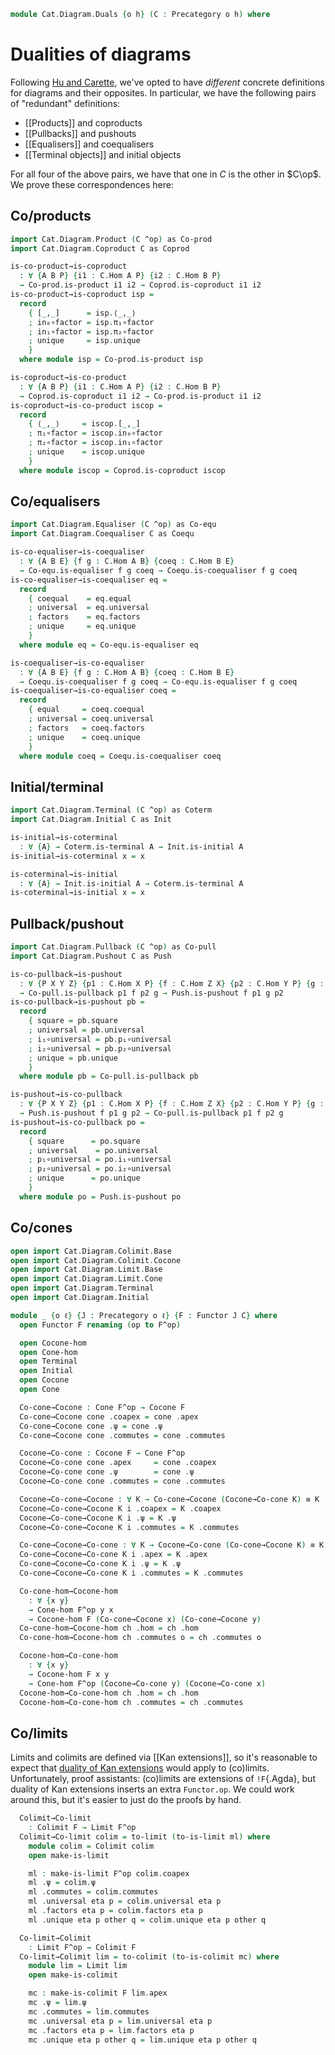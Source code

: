<!--
```agda
open import Cat.Prelude
```
-->

```agda
module Cat.Diagram.Duals {o h} (C : Precategory o h) where
```

<!--
```agda
private module C = Precategory C
```
-->

# Dualities of diagrams

Following [Hu and Carette][agda-categories], we've opted to have
_different_ concrete definitions for diagrams and their opposites. In
particular, we have the following pairs of "redundant" definitions:

[agda-categories]: https://arxiv.org/abs/2005.07059

- [[Products]] and coproducts
- [[Pullbacks]] and pushouts
- [[Equalisers]] and coequalisers
- [[Terminal objects]] and initial objects

For all four of the above pairs, we have that one in $C$ is the other in
$C\op$. We prove these correspondences here:

## Co/products

```agda
import Cat.Diagram.Product (C ^op) as Co-prod
import Cat.Diagram.Coproduct C as Coprod

is-co-product→is-coproduct
  : ∀ {A B P} {i1 : C.Hom A P} {i2 : C.Hom B P}
  → Co-prod.is-product i1 i2 → Coprod.is-coproduct i1 i2
is-co-product→is-coproduct isp =
  record
    { [_,_]      = isp.⟨_,_⟩
    ; in₀∘factor = isp.π₁∘factor
    ; in₁∘factor = isp.π₂∘factor
    ; unique     = isp.unique
    }
  where module isp = Co-prod.is-product isp

is-coproduct→is-co-product
  : ∀ {A B P} {i1 : C.Hom A P} {i2 : C.Hom B P}
  → Coprod.is-coproduct i1 i2 → Co-prod.is-product i1 i2
is-coproduct→is-co-product iscop =
  record
    { ⟨_,_⟩     = iscop.[_,_]
    ; π₁∘factor = iscop.in₀∘factor
    ; π₂∘factor = iscop.in₁∘factor
    ; unique    = iscop.unique
    }
  where module iscop = Coprod.is-coproduct iscop
```

## Co/equalisers

```agda
import Cat.Diagram.Equaliser (C ^op) as Co-equ
import Cat.Diagram.Coequaliser C as Coequ

is-co-equaliser→is-coequaliser
  : ∀ {A B E} {f g : C.Hom A B} {coeq : C.Hom B E}
  → Co-equ.is-equaliser f g coeq → Coequ.is-coequaliser f g coeq
is-co-equaliser→is-coequaliser eq =
  record
    { coequal    = eq.equal
    ; universal  = eq.universal
    ; factors    = eq.factors
    ; unique     = eq.unique
    }
  where module eq = Co-equ.is-equaliser eq

is-coequaliser→is-co-equaliser
  : ∀ {A B E} {f g : C.Hom A B} {coeq : C.Hom B E}
  → Coequ.is-coequaliser f g coeq → Co-equ.is-equaliser f g coeq
is-coequaliser→is-co-equaliser coeq =
  record
    { equal     = coeq.coequal
    ; universal = coeq.universal
    ; factors   = coeq.factors
    ; unique    = coeq.unique
    }
  where module coeq = Coequ.is-coequaliser coeq
```

## Initial/terminal

```agda
import Cat.Diagram.Terminal (C ^op) as Coterm
import Cat.Diagram.Initial C as Init

is-initial→is-coterminal
  : ∀ {A} → Coterm.is-terminal A → Init.is-initial A
is-initial→is-coterminal x = x

is-coterminal→is-initial
  : ∀ {A} → Init.is-initial A → Coterm.is-terminal A
is-coterminal→is-initial x = x
```

## Pullback/pushout

```agda
import Cat.Diagram.Pullback (C ^op) as Co-pull
import Cat.Diagram.Pushout C as Push

is-co-pullback→is-pushout
  : ∀ {P X Y Z} {p1 : C.Hom X P} {f : C.Hom Z X} {p2 : C.Hom Y P} {g : C.Hom Z Y}
  → Co-pull.is-pullback p1 f p2 g → Push.is-pushout f p1 g p2
is-co-pullback→is-pushout pb =
  record
    { square = pb.square
    ; universal = pb.universal
    ; i₁∘universal = pb.p₁∘universal
    ; i₂∘universal = pb.p₂∘universal
    ; unique = pb.unique
    }
  where module pb = Co-pull.is-pullback pb

is-pushout→is-co-pullback
  : ∀ {P X Y Z} {p1 : C.Hom X P} {f : C.Hom Z X} {p2 : C.Hom Y P} {g : C.Hom Z Y}
  → Push.is-pushout f p1 g p2 → Co-pull.is-pullback p1 f p2 g
is-pushout→is-co-pullback po =
  record
    { square      = po.square
    ; universal    = po.universal
    ; p₁∘universal = po.i₁∘universal
    ; p₂∘universal = po.i₂∘universal
    ; unique      = po.unique
    }
  where module po = Push.is-pushout po
```

## Co/cones

```agda
open import Cat.Diagram.Colimit.Base
open import Cat.Diagram.Colimit.Cocone
open import Cat.Diagram.Limit.Base
open import Cat.Diagram.Limit.Cone
open import Cat.Diagram.Terminal
open import Cat.Diagram.Initial

module _ {o ℓ} {J : Precategory o ℓ} {F : Functor J C} where
  open Functor F renaming (op to F^op)

  open Cocone-hom
  open Cone-hom
  open Terminal
  open Initial
  open Cocone
  open Cone

  Co-cone→Cocone : Cone F^op → Cocone F
  Co-cone→Cocone cone .coapex = cone .apex
  Co-cone→Cocone cone .ψ = cone .ψ
  Co-cone→Cocone cone .commutes = cone .commutes

  Cocone→Co-cone : Cocone F → Cone F^op
  Cocone→Co-cone cone .apex     = cone .coapex
  Cocone→Co-cone cone .ψ        = cone .ψ
  Cocone→Co-cone cone .commutes = cone .commutes

  Cocone→Co-cone→Cocone : ∀ K → Co-cone→Cocone (Cocone→Co-cone K) ≡ K
  Cocone→Co-cone→Cocone K i .coapex = K .coapex
  Cocone→Co-cone→Cocone K i .ψ = K .ψ
  Cocone→Co-cone→Cocone K i .commutes = K .commutes

  Co-cone→Cocone→Co-cone : ∀ K → Cocone→Co-cone (Co-cone→Cocone K) ≡ K
  Co-cone→Cocone→Co-cone K i .apex = K .apex
  Co-cone→Cocone→Co-cone K i .ψ = K .ψ
  Co-cone→Cocone→Co-cone K i .commutes = K .commutes

  Co-cone-hom→Cocone-hom
    : ∀ {x y}
    → Cone-hom F^op y x
    → Cocone-hom F (Co-cone→Cocone x) (Co-cone→Cocone y)
  Co-cone-hom→Cocone-hom ch .hom = ch .hom
  Co-cone-hom→Cocone-hom ch .commutes o = ch .commutes o

  Cocone-hom→Co-cone-hom
    : ∀ {x y}
    → Cocone-hom F x y
    → Cone-hom F^op (Cocone→Co-cone y) (Cocone→Co-cone x)
  Cocone-hom→Co-cone-hom ch .hom = ch .hom
  Cocone-hom→Co-cone-hom ch .commutes = ch .commutes
```

## Co/limits

Limits and colimits are defined via [[Kan extensions]], so it's reasonable
to expect that [duality of Kan extensions] would apply to (co)limits.
Unfortunately, proof assistants: (co)limits are extensions of
`!F`{.Agda}, but duality of Kan extensions inserts an extra `Functor.op`.
We could work around this, but it's easier to just do the proofs by hand.

[duality of Kan extensions]: Cat.Functor.Kan.Duality.html

```agda
  Colimit→Co-limit
    : Colimit F → Limit F^op
  Colimit→Co-limit colim = to-limit (to-is-limit ml) where
    module colim = Colimit colim
    open make-is-limit

    ml : make-is-limit F^op colim.coapex
    ml .ψ = colim.ψ
    ml .commutes = colim.commutes
    ml .universal eta p = colim.universal eta p
    ml .factors eta p = colim.factors eta p
    ml .unique eta p other q = colim.unique eta p other q

  Co-limit→Colimit
    : Limit F^op → Colimit F
  Co-limit→Colimit lim = to-colimit (to-is-colimit mc) where
    module lim = Limit lim
    open make-is-colimit

    mc : make-is-colimit F lim.apex
    mc .ψ = lim.ψ
    mc .commutes = lim.commutes
    mc .universal eta p = lim.universal eta p
    mc .factors eta p = lim.factors eta p
    mc .unique eta p other q = lim.unique eta p other q
```
